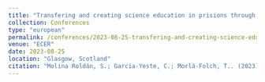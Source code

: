 ```yaml
---
title: "Transfering and creating science education in prisions through dialogic Scientific Gatherings and Scientific Workshops"
collection: Conferences
type: "european"
permalink: /conferences/2023-08-25-transfering-and-creating-science-education-in-prisions-through-dialogic-scientific-gatherings-and-scientific-workshops
venue: "ECER"
date: 2023-08-25
location: "Glasgow, Scotland"
citation: "Molina Roldán, S.; Garcia-Yeste, C.; Morlà-Folch, T.. (2023). ECER. Transfering and creating science education in prisions through dialogic Scientific Gatherings and Scientific Workshops. (22-25 agost, Glasgow)"
---
```

